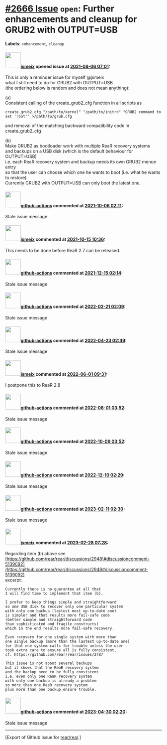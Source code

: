 [\#2666 Issue](https://github.com/rear/rear/issues/2666) `open`: Further enhancements and cleanup for GRUB2 with OUTPUT=USB
===========================================================================================================================

**Labels**: `enhancement`, `cleanup`

#### <img src="https://avatars.githubusercontent.com/u/1788608?u=925fc54e2ce01551392622446ece427f51e2f0ce&v=4" width="50">[jsmeix](https://github.com/jsmeix) opened issue at [2021-08-06 07:01](https://github.com/rear/rear/issues/2666):

This is only a reminder issue for myself @jsmeix  
what I still need to do for GRUB2 with OUTPUT=USB  
(the ordering below is random and does not mean anything):

(a)  
Consistent calling of the create\_grub2\_cfg function in all scripts as

    create_grub2_cfg "/path/to/kernel" "/path/to/initrd" "GRUB2 command to set 'root'" >/path/to/grub.cfg

and removal of the matching backward compatibility code in
create\_grub2\_cfg

(b)  
Make GRUB2 as bootloader work with multiple ReaR recovery systems  
and backups on a USB disk (which is the default behaviour for
OUTPUT=USB)  
i.e. each ReaR recovery system and backup needs its own GRUB2 menue
entry  
so that the user can choose which one he wants to boot (i.e. what he
wants to restore).  
Currently GRUB2 with OUTPUT=USB can only boot the latest one.

#### <img src="https://avatars.githubusercontent.com/in/15368?v=4" width="50">[github-actions](https://github.com/apps/github-actions) commented at [2021-10-06 02:11](https://github.com/rear/rear/issues/2666#issuecomment-935264828):

Stale issue message

#### <img src="https://avatars.githubusercontent.com/u/1788608?u=925fc54e2ce01551392622446ece427f51e2f0ce&v=4" width="50">[jsmeix](https://github.com/jsmeix) commented at [2021-10-15 10:36](https://github.com/rear/rear/issues/2666#issuecomment-944194456):

This needs to be done before ReaR 2.7 can be released.

#### <img src="https://avatars.githubusercontent.com/in/15368?v=4" width="50">[github-actions](https://github.com/apps/github-actions) commented at [2021-12-15 02:14](https://github.com/rear/rear/issues/2666#issuecomment-994225322):

Stale issue message

#### <img src="https://avatars.githubusercontent.com/in/15368?v=4" width="50">[github-actions](https://github.com/apps/github-actions) commented at [2022-02-21 02:09](https://github.com/rear/rear/issues/2666#issuecomment-1046402934):

Stale issue message

#### <img src="https://avatars.githubusercontent.com/in/15368?v=4" width="50">[github-actions](https://github.com/apps/github-actions) commented at [2022-04-23 02:49](https://github.com/rear/rear/issues/2666#issuecomment-1107323715):

Stale issue message

#### <img src="https://avatars.githubusercontent.com/u/1788608?u=925fc54e2ce01551392622446ece427f51e2f0ce&v=4" width="50">[jsmeix](https://github.com/jsmeix) commented at [2022-06-01 09:31](https://github.com/rear/rear/issues/2666#issuecomment-1143361644):

I postpone this to ReaR 2.8

#### <img src="https://avatars.githubusercontent.com/in/15368?v=4" width="50">[github-actions](https://github.com/apps/github-actions) commented at [2022-08-01 03:52](https://github.com/rear/rear/issues/2666#issuecomment-1200664174):

Stale issue message

#### <img src="https://avatars.githubusercontent.com/in/15368?v=4" width="50">[github-actions](https://github.com/apps/github-actions) commented at [2022-10-09 03:52](https://github.com/rear/rear/issues/2666#issuecomment-1272448162):

Stale issue message

#### <img src="https://avatars.githubusercontent.com/in/15368?v=4" width="50">[github-actions](https://github.com/apps/github-actions) commented at [2022-12-10 02:29](https://github.com/rear/rear/issues/2666#issuecomment-1344985148):

Stale issue message

#### <img src="https://avatars.githubusercontent.com/in/15368?v=4" width="50">[github-actions](https://github.com/apps/github-actions) commented at [2023-02-11 02:30](https://github.com/rear/rear/issues/2666#issuecomment-1426579832):

Stale issue message

#### <img src="https://avatars.githubusercontent.com/u/1788608?u=925fc54e2ce01551392622446ece427f51e2f0ce&v=4" width="50">[jsmeix](https://github.com/jsmeix) commented at [2023-02-28 07:28](https://github.com/rear/rear/issues/2666#issuecomment-1447705019):

Regarding item (b) above see  
[https://github.com/rear/rear/discussions/2948\#discussioncomment-5139092](https://github.com/rear/rear/discussions/2948#discussioncomment-5139092)  
excerpt:

    Currently there is no guarantee at all that
    I will find time to implement that item (b).

    I prefer to keep things simple and straightforward
    so one USB disk to recover only one particular system
    with only one backup (lastest most up-to-date one)
    is simpler and that results more fail-safe code
    (better simple and straightforward code
    than sophisticated and fragile constructs)
    which in the end results more fail-safe recovery.

    Even recovery for one single system with more than
    one single backup (more than the lastest up-to-date one)
    for that one system calls for trouble unless the user
    took extra care to ensure all is fully consistent,
    cf. https://github.com/rear/rear/issues/2787

    This issue is not about several backups
    but it shows that the ReaR recovery system
    and the backup need to be fully consistent
    i.e. even only one ReaR recovery system
    with only one backup is already a problem
    so more than one ReaR recovery system
    plus more than one backup ensure trouble.

#### <img src="https://avatars.githubusercontent.com/in/15368?v=4" width="50">[github-actions](https://github.com/apps/github-actions) commented at [2023-04-30 02:20](https://github.com/rear/rear/issues/2666#issuecomment-1528921858):

Stale issue message

------------------------------------------------------------------------

\[Export of Github issue for
[rear/rear](https://github.com/rear/rear).\]
